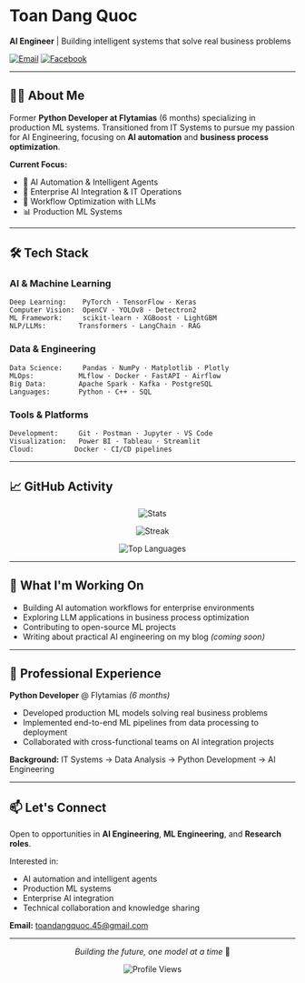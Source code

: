 # Toan Dang Quoc

**AI Engineer** | Building intelligent systems that solve real business problems

[![Email](https://img.shields.io/badge/Email-toandangquoc.45%40gmail.com-EA4335?style=flat&logo=gmail&logoColor=white)](mailto:toandangquoc.45@gmail.com)
[![Facebook](https://img.shields.io/badge/Facebook-Connect-1877F2?style=flat&logo=facebook&logoColor=white)](https://facebook.com/dangquoc.toan.1588/)

---

## 👨‍💻 About Me

Former **Python Developer at Flytamias** (6 months) specializing in production ML systems. Transitioned from IT Systems to pursue my passion for AI Engineering, focusing on **AI automation** and **business process optimization**.

**Current Focus:**
- 🤖 AI Automation & Intelligent Agents
- 🏢 Enterprise AI Integration & IT Operations
- 🔄 Workflow Optimization with LLMs
- 📊 Production ML Systems

---

## 🛠 Tech Stack

### AI & Machine Learning
```
Deep Learning:    PyTorch · TensorFlow · Keras
Computer Vision:  OpenCV · YOLOv8 · Detectron2
ML Framework:     scikit-learn · XGBoost · LightGBM
NLP/LLMs:        Transformers · LangChain · RAG
```

### Data & Engineering
```
Data Science:     Pandas · NumPy · Matplotlib · Plotly
MLOps:           MLflow · Docker · FastAPI · Airflow
Big Data:        Apache Spark · Kafka · PostgreSQL
Languages:       Python · C++ · SQL
```

### Tools & Platforms
```
Development:     Git · Postman · Jupyter · VS Code
Visualization:   Power BI · Tableau · Streamlit
Cloud:          Docker · CI/CD pipelines
```

---

## 📈 GitHub Activity

<div align="center">

![Stats](https://github-readme-stats.vercel.app/api?username=toandangquoc&show_icons=true&theme=transparent&hide_border=true&title_color=6366f1&icon_color=8b5cf6&text_color=6b7280&bg_color=00000000)

![Streak](https://nirzak-streak-stats.vercel.app/?user=toandangquoc&theme=transparent&hide_border=true&ring=6366f1&fire=8b5cf6&currStreakLabel=6b7280&sideLabels=6b7280&dates=6b7280&background=00000000)

![Top Languages](https://github-readme-stats.vercel.app/api/top-langs/?username=toandangquoc&layout=compact&theme=transparent&hide_border=true&title_color=6366f1&text_color=6b7280&bg_color=00000000&langs_count=6)

</div>

---

## 🎯 What I'm Working On

- Building AI automation workflows for enterprise environments
- Exploring LLM applications in business process optimization
- Contributing to open-source ML projects
- Writing about practical AI engineering on my blog *(coming soon)*

---

## 💼 Professional Experience

**Python Developer** @ Flytamias *(6 months)*
- Developed production ML models solving real business problems
- Implemented end-to-end ML pipelines from data processing to deployment
- Collaborated with cross-functional teams on AI integration projects

**Background:** IT Systems → Data Analysis → Python Development → AI Engineering

---

## 📫 Let's Connect

Open to opportunities in **AI Engineering**, **ML Engineering**, and **Research roles**.

Interested in:
- AI automation and intelligent agents
- Production ML systems
- Enterprise AI integration
- Technical collaboration and knowledge sharing

**Email:** toandangquoc.45@gmail.com

---

<div align="center">

*Building the future, one model at a time* 🚀

![Profile Views](https://komarev.com/ghpvc/?username=toandangquoc&color=6366f1&style=flat)

</div>
